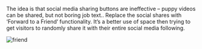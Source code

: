 The idea is that social media sharing buttons are ineffective – puppy videos can be shared, but not boring job text.. Replace the social shares with ‘Forward to a Friend‘ functionality. It’s a better use of space then trying to get visitors to randomly share it with their entire social media following.

![friend](../../../../public/images/friend.png)



##### 